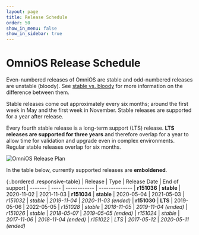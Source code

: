 ```yaml
---
layout: page
title: Release Schedule
order: 50
show_in_menu: false
show_in_sidebar: true
---
```


# OmniOS Release Schedule

Even-numbered releases of OmniOS are stable and odd-numbered releases are
unstable (bloody). See [stable vs. bloody](/about/stablevsbloody.html) for
more information on the difference between them.

Stable releases come out approximately every six months; around the first week
in May and the first week in November. Stable releases are supported
for a year after release.

Every fourth stable release is a long-term support (LTS) release. **LTS
releases are supported for three years** and therefore overlap for a year to
allow time for validation and upgrade even in complex environments. Regular
stable releases overlap for six months.

<img class="responsive-img" src="/release-plan-r30-x4.png" alt="OmniOS Release Plan" />

In the table below, currently supported releases are **emboldened**.

{:.bordered .responsive-table}
| Release	| Type		| Release Date		| End of support
| -------	| ----		| ------------		| --------------
| **r151036**	| **stable**	| 2020-11-02		| 2021-11-03
| **r151034**	| **stable**	| 2020-05-04		| 2021-05-03
| _r151032_	| _stable_	| _2019-11-04_		| _2020-11-03 (ended)_
| **r151030**	| **LTS**	| 2019-05-06		| 2022-05-05
| _r151028_	| _stable_	| _2018-11-05_		| _2019-11-04 (ended)_
| _r151026_	| _stable_	| _2018-05-07_		| _2019-05-05 (ended)_
| _r151024_	| _stable_	| _2017-11-06_		| _2018-11-04 (ended)_
| _r151022_	| _LTS_		| _2017-05-12_		| _2020-05-11 (ended)_

